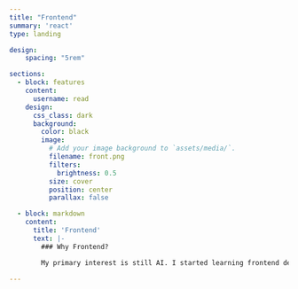 ```yaml
---
title: "Frontend"
summary: 'react'
type: landing

design:
    spacing: "5rem"

sections:
  - block: features
    content:
      username: read
    design:
      css_class: dark
      background: 
        color: black
        image:
          # Add your image background to `assets/media/`.
          filename: front.png
          filters:
            brightness: 0.5
          size: cover
          position: center
          parallax: false

  - block: markdown
    content:
      title: 'Frontend'
      text: |-
        ### Why Frontend?

        My primary interest is still AI. I started learning frontend development when I joined a club project to create a website because we didn’t have enough people for the task. I urgently learned React and participated in the project. During this process, I faced many difficulties and setbacks, but I found joy in seeing what I coded appear on the screen. Because of this experience, I plan to continue studying frontend development as a hobby.

---
```

